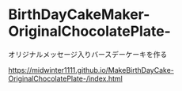 # BirthDayCakeMaker-OriginalChocolatePlate-
オリジナルメッセージ入りバースデーケーキを作る

https://midwinter1111.github.io/MakeBirthDayCake-OriginalChocolatePlate-/index.html
